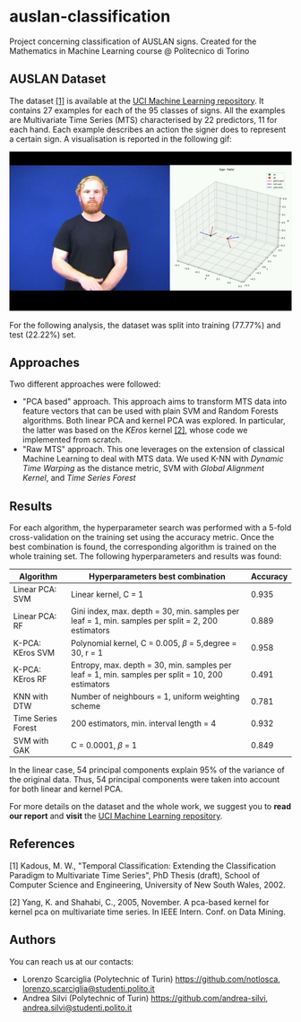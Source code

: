 # auslan-classification
Project concerning classification of AUSLAN signs.  Created for the Mathematics in Machine Learning course @ Politecnico di Torino

## AUSLAN Dataset
The dataset [[1]](#1) is available at the [UCI Machine Learning repository](https://archive.ics.uci.edu/ml/datasets/Australian+Sign+Language+signs+(High+Quality)).
It contains 27 examples for each of the 95 classes of signs. All the examples are Multivariate Time Series (MTS) characterised by 22 predictors, 11 for each hand. 
Each example describes an action the signer does to represent a certain sign. A visualisation is reported in the following gif: 

<p align="center">
  <img src="hello_sign.gif" alt="animated" />
</p>


For the following analysis, the dataset was split into training (77.77%) and test (22.22%) set.

## Approaches
Two different approaches were followed:
- "PCA based" approach. This approach aims to transform MTS data into feature vectors that can be used with plain SVM and Random Forests algorithms. Both linear PCA and kernel PCA was explored. In particular, the latter was based on the _KEros_ kernel [[2]](#2), whose code we implemented from scratch. 
- "Raw MTS" approach. This one leverages on the extension of classical Machine Learning to deal with MTS data. We used K-NN with _Dynamic Time Warping_ as the distance metric, SVM with _Global Alignment Kernel_, and _Time Series Forest_


## Results
For each algorithm, the hyperparameter search was performed with a 5-fold cross-validation on the training set using the accuracy metric. Once the best combination is found, the corresponding algorithm is trained on the whole training set. The following hyperparameters and results was found:

|**Algorithm**|**Hyperparameters best combination**|**Accuracy**|
|-------------|------------------------------------|------------|
|Linear PCA: SVM|Linear kernel, C = 1|0.935|
|Linear PCA: RF|Gini index, max. depth = 30, min. samples per leaf = 1, min. samples per split = 2, 200 estimators|0.889|
|K-PCA: KEros SVM|Polynomial kernel, C = 0.005, $\beta$ = 5,degree = 30, r = 1|0.958|
|K-PCA: KEros RF|Entropy, max. depth = 30, min. samples per leaf = 1, min. samples per split = 10, 200 estimators|0.491|
|KNN with DTW|Number of neighbours = 1, uniform weighting scheme|0.781|
|Time Series Forest|200 estimators, min. interval length = 4|0.932|
|SVM with GAK|C = 0.0001, $\beta$ = 1|0.849|

In the linear case, 54 principal components explain 95% of the variance of the original data. Thus, 54 principal components were taken into account for both linear and kernel PCA.




For more details on the dataset and the whole work, we suggest you to __read our report__ and __visit__ the [UCI Machine Learning repository](https://archive.ics.uci.edu/ml/datasets/Australian+Sign+Language+signs+(High+Quality)).

## References
<a id="1">[1]</a>
Kadous, M. W., "Temporal Classification: Extending the Classification Paradigm to Multivariate Time Series", PhD Thesis (draft), School of Computer Science and Engineering, University of New South Wales, 2002. 

<a id="2">[2]</a> 
Yang, K. and Shahabi, C., 2005, November. A pca-based kernel for kernel pca on multivariate time series. In IEEE Intern. Conf. on Data Mining.

## Authors
You can reach us at our contacts:
- Lorenzo Scarciglia (Polytechnic of Turin) https://github.com/notlosca, lorenzo.scarciglia@studenti.polito.it
- Andrea Silvi (Polytechnic of Turin) https://github.com/andrea-silvi, andrea.silvi@studenti.polito.it
